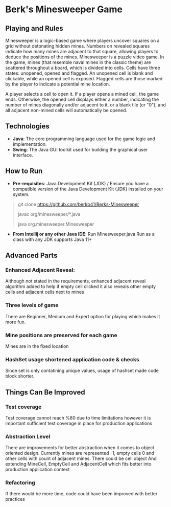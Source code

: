 # Berk's Minesweeper Game

## Playing and Rules
Minesweeper is a logic-based game where players uncover squares on a grid without detonating hidden mines. 
Numbers on revealed squares indicate how many mines are adjacent to that square, allowing players to deduce the positions of the mines.
Minesweeper is a puzzle video game. In the game, mines (that resemble naval mines in the classic theme) are scattered throughout a board, which is divided into cells. Cells have three states: unopened, opened and flagged. An unopened cell is blank and clickable, while an opened cell is exposed. 
Flagged cells are those marked by the player to indicate a potential mine location.

A player selects a cell to open it. If a player opens a mined cell, the game ends. 
Otherwise, the opened cell displays either a number, indicating the number of mines diagonally and/or adjacent to it, or a blank tile (or "0"), and all adjacent non-mined cells will automatically be opened. 

## Technologies
- **Java**: The core programming language used for the game logic and implementation.
- **Swing**: The Java GUI toolkit used for building the graphical user interface.

## How to Run
- **Pre-requisites**: Java Development Kit (JDK) / Ensure you have a compatible version of the Java Development Kit (JDK) installed on your system.

> git clone https://github.com/berkb41/Berks-Minesweeper
>
> javac org/minesweeper/*.java
>
> java org.minesweeper.Minesweeper

- **From Intellij or any other Java IDE**: Run Minesweeper.java Run as a class with any JDK supports Java 11+

## Advanced Parts
### Enhanced Adjacent Reveal:
Although not stated in the requirements, enhanced adjacent reveal algorithm added to help if empty cell clicked it also reveals other empty cells and adjacent cells next to mines

### Three levels of game
There are Beginner, Medium and Expert option for playing which makes it more fun.

### Mine positions are preserved for each game
Mines are in the fixed location

### HashSet usage shortened application code & checks
Since set is only contatining unique values, usage of hashset made code block shorter.

## Things Can Be Improved

### Test coverage
Test coverage cannot reach %80 due to time limitations however it is important sufficient test coverage in place for production applications

### Abstraction Level
There are improvements for better abstraction when it comes to object oriented design. Currently mines are represented -1, empty cells 0 and other cells with count of adjacent mines. There could be cell object
And extending MineCell, EmptyCell and AdjacentCell which fits better into production application context

### Refactoring
If there would be more time, code could have been improved with better practices
